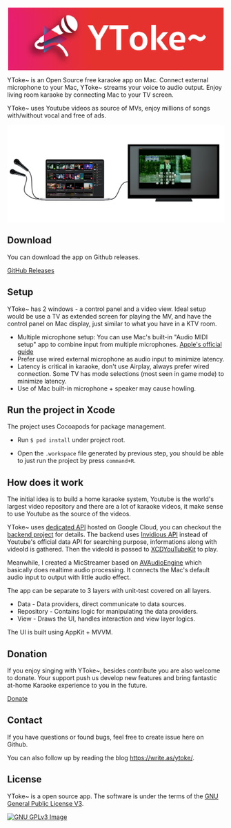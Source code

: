 <p align="center">
 <img src="Artwork/logo_with_text.png" width=500 align="center">
</p>

YToke~ is an Open Source free karaoke app on Mac. Connect external microphone to your Mac, YToke~ streams your voice to audio output. Enjoy living room karaoke by connecting Mac to your TV screen.

YToke~ uses Youtube videos as source of MVs, enjoy millions of songs with/without vocal and free of ads.

[<img src="Artwork/Setup.png" align="center">](Artwork/Setup.png)

## Download
You can download the app on Github releases.

[GitHub Releases](https://github.com/YuantongL/YToke/releases)

## Setup
YToke~ has 2 windows - a control panel and a video view. Ideal setup would be use a TV as extended screen for playing the MV, and have the control panel on Mac display, just similar to what you have in a KTV room.

* Multiple microphone setup: You can use Mac's built-in "Audio MIDI setup" app to combine input from multiple microphones. [Apple's official guide](https://support.apple.com/en-us/HT202000)
* Prefer use wired external microphone as audio input to minimize latency.
* Latency is critical in karaoke, don't use Airplay, always prefer wired connection. Some TV has mode selections (most seen in game mode) to minimize latency.
* Use of Mac built-in microphone + speaker may cause howling.

## Run the project in Xcode
The project uses Cocoapods for package management.

* Run ``$ pod install`` under project root.

* Open the ``.workspace`` file generated by previous step, you should be able to just run the project by press ``command+R``.

## How does it work
The initial idea is to build a home karaoke system, Youtube is the world's largest video repository and there are a lot of karaoke videos, it make sense to use Youtube as the source of the videos.

YToke~ uses [dedicated API](https://ytokebackend.appspot.com) hosted on Google Cloud, you can checkout the [backend project](https://github.com/YuantongL/YTokeBackend) for details. The backend uses [Invidious API](https://github.com/iv-org/invidious) instead of Youtube's official data API for searching purpose, informations along with videoId is gathered. Then the videoId is passed to [XCDYouTubeKit](https://github.com/0xced/XCDYouTubeKit) to play.

Meanwhile, I created a MicStreamer based on [AVAudioEngine](https://developer.apple.com/documentation/avfoundation/avaudioengine) which basically does realtime audio processing. It connects the Mac's default audio input to output with little audio effect.

The app can be separate to 3 layers with unit-test covered on all layers.

* Data - Data providers, direct communicate to data sources.
* Repository - Contains logic for manipulating the data providers.
* View - Draws the UI, handles interaction and view layer logics.

The UI is built using AppKit + MVVM.

## Donation
If you enjoy singing with YToke~, besides contribute you are also welcome to donate. Your support push us develop new features and bring fantastic at-home Karaoke experience to you in the future.

[Donate](https://www.paypal.com/biz/fund?id=L3P7NAM2MZLDS)

## Contact
If you have questions or found bugs, feel free to create issue here on Github.

You can also follow up by reading the blog https://write.as/ytoke/.

## License

YToke~ is a open source app. The software is under the terms of the
[GNU General Public License V3](https://www.gnu.org/licenses/gpl-3.0.en.html).

[![GNU GPLv3 Image](https://www.gnu.org/graphics/gplv3-127x51.png)](http://www.gnu.org/licenses/gpl-3.0.en.html)
